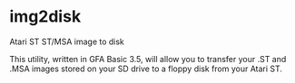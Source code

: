 # img2disk

Atari ST ST/MSA image to disk

This utility, written in GFA Basic 3.5, will allow you to transfer your .ST and .MSA images stored on your SD drive to a floppy disk from your Atari ST.
